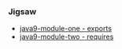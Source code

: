 ### Jigsaw  

* [java9-module-one - exports](../../../../../../../java9-module-one) 
* [java9-module-two - requires](../../../../../../../java9-module-two)
